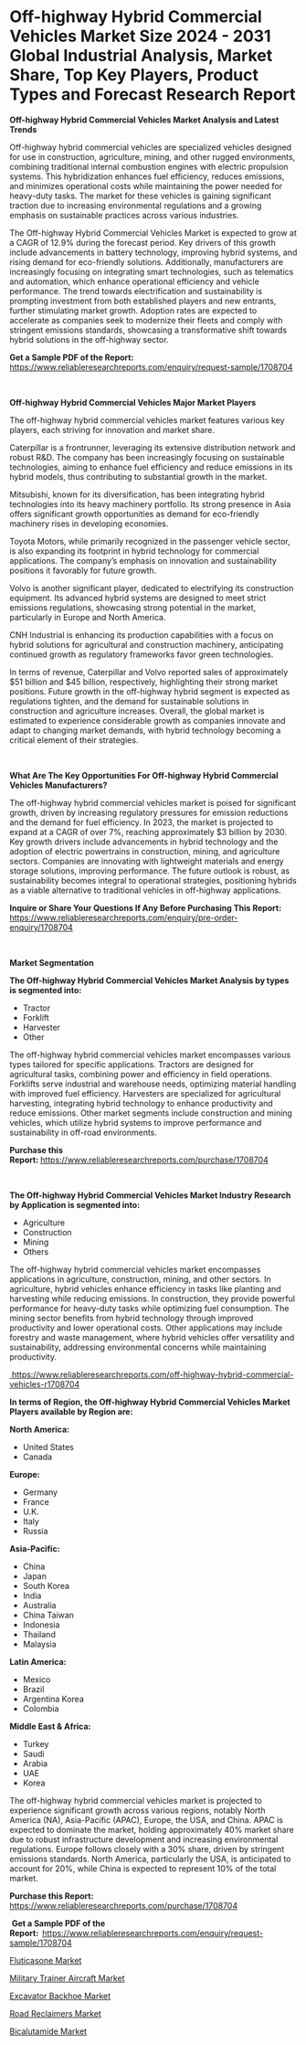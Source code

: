 <p><h1>Off-highway Hybrid Commercial Vehicles Market Size 2024 - 2031 Global Industrial Analysis, Market Share, Top Key Players, Product Types and Forecast Research Report</h1></p><p><strong>Off-highway Hybrid Commercial Vehicles Market Analysis and Latest Trends</strong></p>
<p><p>Off-highway hybrid commercial vehicles are specialized vehicles designed for use in construction, agriculture, mining, and other rugged environments, combining traditional internal combustion engines with electric propulsion systems. This hybridization enhances fuel efficiency, reduces emissions, and minimizes operational costs while maintaining the power needed for heavy-duty tasks. The market for these vehicles is gaining significant traction due to increasing environmental regulations and a growing emphasis on sustainable practices across various industries.</p><p>The Off-highway Hybrid Commercial Vehicles Market is expected to grow at a CAGR of 12.9% during the forecast period. Key drivers of this growth include advancements in battery technology, improving hybrid systems, and rising demand for eco-friendly solutions. Additionally, manufacturers are increasingly focusing on integrating smart technologies, such as telematics and automation, which enhance operational efficiency and vehicle performance. The trend towards electrification and sustainability is prompting investment from both established players and new entrants, further stimulating market growth. Adoption rates are expected to accelerate as companies seek to modernize their fleets and comply with stringent emissions standards, showcasing a transformative shift towards hybrid solutions in the off-highway sector.</p></p>
<p><strong>Get a Sample PDF of the Report:&nbsp;</strong> <a href="https://www.reliableresearchreports.com/enquiry/request-sample/1708704?utm_campaign=31&utm_medium=2&utm_source=Github&utm_content=ia&utm_term=21102024&utm_id=off-highway-hybrid-commercial-vehicles">https://www.reliableresearchreports.com/enquiry/request-sample/1708704</a></p>
<p>&nbsp;</p>
<p><strong>Off-highway Hybrid Commercial Vehicles Major Market Players</strong></p>
<p><p>The off-highway hybrid commercial vehicles market features various key players, each striving for innovation and market share. </p><p>Caterpillar is a frontrunner, leveraging its extensive distribution network and robust R&D. The company has been increasingly focusing on sustainable technologies, aiming to enhance fuel efficiency and reduce emissions in its hybrid models, thus contributing to substantial growth in the market.</p><p>Mitsubishi, known for its diversification, has been integrating hybrid technologies into its heavy machinery portfolio. Its strong presence in Asia offers significant growth opportunities as demand for eco-friendly machinery rises in developing economies.</p><p>Toyota Motors, while primarily recognized in the passenger vehicle sector, is also expanding its footprint in hybrid technology for commercial applications. The company’s emphasis on innovation and sustainability positions it favorably for future growth. </p><p>Volvo is another significant player, dedicated to electrifying its construction equipment. Its advanced hybrid systems are designed to meet strict emissions regulations, showcasing strong potential in the market, particularly in Europe and North America. </p><p>CNH Industrial is enhancing its production capabilities with a focus on hybrid solutions for agricultural and construction machinery, anticipating continued growth as regulatory frameworks favor green technologies.</p><p>In terms of revenue, Caterpillar and Volvo reported sales of approximately $51 billion and $45 billion, respectively, highlighting their strong market positions. Future growth in the off-highway hybrid segment is expected as regulations tighten, and the demand for sustainable solutions in construction and agriculture increases. Overall, the global market is estimated to experience considerable growth as companies innovate and adapt to changing market demands, with hybrid technology becoming a critical element of their strategies.</p></p>
<p>&nbsp;</p>
<p><strong>What Are The Key Opportunities For Off-highway Hybrid Commercial Vehicles Manufacturers?</strong></p>
<p><p>The off-highway hybrid commercial vehicles market is poised for significant growth, driven by increasing regulatory pressures for emission reductions and the demand for fuel efficiency. In 2023, the market is projected to expand at a CAGR of over 7%, reaching approximately $3 billion by 2030. Key growth drivers include advancements in hybrid technology and the adoption of electric powertrains in construction, mining, and agriculture sectors. Companies are innovating with lightweight materials and energy storage solutions, improving performance. The future outlook is robust, as sustainability becomes integral to operational strategies, positioning hybrids as a viable alternative to traditional vehicles in off-highway applications.</p></p>
<p><strong>Inquire or Share Your Questions If Any Before Purchasing This Report:</strong> <a href="https://www.reliableresearchreports.com/enquiry/pre-order-enquiry/1708704?utm_campaign=31&utm_medium=2&utm_source=Github&utm_content=ia&utm_term=21102024&utm_id=off-highway-hybrid-commercial-vehicles">https://www.reliableresearchreports.com/enquiry/pre-order-enquiry/1708704</a></p>
<p>&nbsp;</p>
<p><strong>Market Segmentation</strong></p>
<p><strong>The Off-highway Hybrid Commercial Vehicles Market Analysis by types is segmented into:</strong></p>
<p><ul><li>Tractor</li><li>Forklift</li><li>Harvester</li><li>Other</li></ul></p>
<p><p>The off-highway hybrid commercial vehicles market encompasses various types tailored for specific applications. Tractors are designed for agricultural tasks, combining power and efficiency in field operations. Forklifts serve industrial and warehouse needs, optimizing material handling with improved fuel efficiency. Harvesters are specialized for agricultural harvesting, integrating hybrid technology to enhance productivity and reduce emissions. Other market segments include construction and mining vehicles, which utilize hybrid systems to improve performance and sustainability in off-road environments.</p></p>
<p><strong>Purchase this Report:&nbsp;</strong><a href="https://www.reliableresearchreports.com/purchase/1708704?utm_campaign=31&utm_medium=2&utm_source=Github&utm_content=ia&utm_term=21102024&utm_id=off-highway-hybrid-commercial-vehicles">https://www.reliableresearchreports.com/purchase/1708704</a></p>
<p>&nbsp;</p>
<p><strong>The Off-highway Hybrid Commercial Vehicles Market Industry Research by Application is segmented into:</strong></p>
<p><ul><li>Agriculture</li><li>Construction</li><li>Mining</li><li>Others</li></ul></p>
<p><p>The off-highway hybrid commercial vehicles market encompasses applications in agriculture, construction, mining, and other sectors. In agriculture, hybrid vehicles enhance efficiency in tasks like planting and harvesting while reducing emissions. In construction, they provide powerful performance for heavy-duty tasks while optimizing fuel consumption. The mining sector benefits from hybrid technology through improved productivity and lower operational costs. Other applications may include forestry and waste management, where hybrid vehicles offer versatility and sustainability, addressing environmental concerns while maintaining productivity.</p></p>
<p><a href="https://www.reliableresearchreports.com/off-highway-hybrid-commercial-vehicles-r1708704?utm_campaign=31&utm_medium=2&utm_source=Github&utm_content=ia&utm_term=21102024&utm_id=off-highway-hybrid-commercial-vehicles">&nbsp;https://www.reliableresearchreports.com/off-highway-hybrid-commercial-vehicles-r1708704</a></p>
<p><strong>In terms of Region, the Off-highway Hybrid Commercial Vehicles Market Players available by Region are:</strong></p>
<p>
    <p> <strong> North America: </strong>
        <ul>
            <li>United States</li>
            <li>Canada</li>
        </ul>
        </p> 
    <p> <strong> Europe: </strong>
        <ul>
            <li>Germany</li>
            <li>France</li>
            <li>U.K.</li>
            <li>Italy</li>
            <li>Russia</li>
        </ul>
        </p> 
    <p> <strong> Asia-Pacific: </strong>
        <ul>
            <li>China</li>
            <li>Japan</li>
            <li>South Korea</li>
            <li>India</li>
            <li>Australia</li>
            <li>China Taiwan</li>
            <li>Indonesia</li>
            <li>Thailand</li>
            <li>Malaysia</li>
        </ul>
        </p> 
    <p> <strong> Latin America: </strong>
        <ul>
            <li>Mexico</li>
            <li>Brazil</li>
            <li>Argentina Korea</li>
            <li>Colombia</li>
        </ul>
        </p> 
    <p> <strong> Middle East & Africa: </strong>
        <ul>
            <li>Turkey</li>
            <li>Saudi</li>
            <li>Arabia</li>
            <li>UAE</li>
            <li>Korea</li>
        </ul>
    </p>
    </p>
<p><p>The off-highway hybrid commercial vehicles market is projected to experience significant growth across various regions, notably North America (NA), Asia-Pacific (APAC), Europe, the USA, and China. APAC is expected to dominate the market, holding approximately 40% market share due to robust infrastructure development and increasing environmental regulations. Europe follows closely with a 30% share, driven by stringent emissions standards. North America, particularly the USA, is anticipated to account for 20%, while China is expected to represent 10% of the total market.</p></p>
<p><strong>Purchase this Report: </strong><a href="https://www.reliableresearchreports.com/purchase/1708704?utm_campaign=31&utm_medium=2&utm_source=Github&utm_content=ia&utm_term=21102024&utm_id=off-highway-hybrid-commercial-vehicles">https://www.reliableresearchreports.com/purchase/1708704</a></p>
<p>&nbsp;<strong>Get a Sample PDF of the Report:&nbsp;&nbsp;</strong><a href="https://www.reliableresearchreports.com/enquiry/request-sample/1708704?utm_campaign=31&utm_medium=2&utm_source=Github&utm_content=ia&utm_term=21102024&utm_id=off-highway-hybrid-commercial-vehicles">https://www.reliableresearchreports.com/enquiry/request-sample/1708704</a></p>
<p><strong></strong></p>
<p><p><a href="https://www.linkedin.com/pulse/fluticasone-market-outlook-current-assessment-future-projections-gar2f?utm_campaign=31&utm_medium=2&utm_source=Github&utm_content=ia&utm_term=21102024&utm_id=off-highway-hybrid-commercial-vehicles">Fluticasone Market</a></p><p><a href="https://issuu.com/reportprime-2/docs/military-trainer-aircraft-market-si_e5876f74dae5ed?utm_campaign=31&utm_medium=2&utm_source=Github&utm_content=ia&utm_term=21102024&utm_id=off-highway-hybrid-commercial-vehicles">Military Trainer Aircraft Market</a></p><p><a href="https://github.com/cristy9x9bur/Market-Research-Report-List-1/blob/main/excavator-backhoe-market.md?utm_campaign=31&utm_medium=2&utm_source=Github&utm_content=ia&utm_term=21102024&utm_id=off-highway-hybrid-commercial-vehicles">Excavator Backhoe Market</a></p><p><a href="https://github.com/isbel3opkkem/Market-Research-Report-List-1/blob/main/road-reclaimers-market.md?utm_campaign=31&utm_medium=2&utm_source=Github&utm_content=ia&utm_term=21102024&utm_id=off-highway-hybrid-commercial-vehicles">Road Reclaimers Market</a></p><p><a href="https://www.linkedin.com/pulse/analyzing-global-bicalutamide-market-growth-prospects-future-lnghf?utm_campaign=31&utm_medium=2&utm_source=Github&utm_content=ia&utm_term=21102024&utm_id=off-highway-hybrid-commercial-vehicles">Bicalutamide Market</a></p></p>